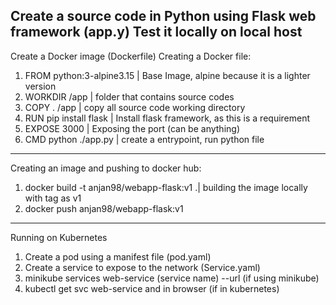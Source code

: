 Create a source code in Python using Flask web framework (app.y)
Test it locally on local host
------------------------------------------------------------------
Create a Docker image (Dockerfile)
Creating a Docker file:
1) FROM python:3-alpine3.15 | Base Image, alpine because it is a lighter version
2) WORKDIR /app | folder that contains source codes
3) COPY . /app | copy all source code working directory
4) RUN pip install flask | Install flask framework, as this is a requirement
5) EXPOSE 3000 | Exposing the port (can be anything)
6) CMD python ./app.py | create a entrypoint, run python file <dir>
------------------------------------------------------------------
Creating an image and pushing to docker hub:
1) docker build -t anjan98/webapp-flask:v1 .| building the image locally with tag as v1
2) docker push anjan98/webapp-flask:v1
------------------------------------------------------------------
Running on Kubernetes
1) Create a pod using a manifest file (pod.yaml)
2) Create a service to expose to the network (Service.yaml)
3) minikube services web-service (service name) --url (if using minikube)
4) kubectl get svc web-service and in browser <ext ip:8080> (if in kubernetes)
